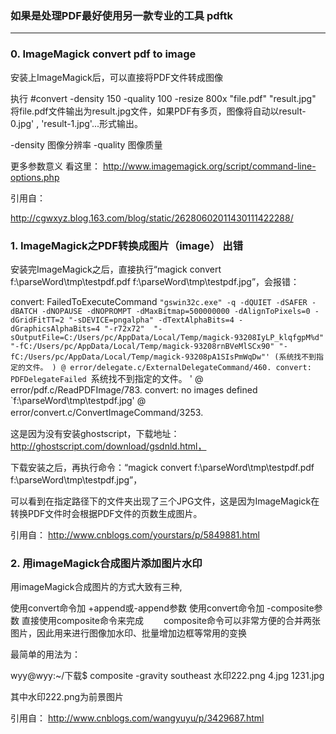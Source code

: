 
### 如果是处理PDF最好使用另一款专业的工具 pdftk 

----------------------------------------------------------


### 0. ImageMagick convert pdf to image  

安装上ImageMagick后，可以直接将PDF文件转成图像

执行
#convert -density 150 -quality 100 -resize 800x "file.pdf" "result.jpg"
将file.pdf文件输出为result.jpg文件，如果PDF有多页，图像将自动以result-0.jpg' , 'result-1.jpg'...形式输出。

-density 图像分辨率
-quality 图像质量

更多参数意义 看这里：
http://www.imagemagick.org/script/command-line-options.php

引用自：

http://cgwxyz.blog.163.com/blog/static/26280602011430111422288/


### 1. ImageMagick之PDF转换成图片（image） 出错


安装完ImageMagick之后，直接执行“magick convert f:\parseWord\tmp\testpdf.pdf f:\parseWord\tmp\testpdf.jpg”，会报错：

convert: FailedToExecuteCommand `"gswin32c.exe" -q -dQUIET -dSAFER -dBATCH -dNOPAUSE -dNOPROMPT -dMaxBitmap=500000000 -dAlignToPixels=0 -dGridFitTT=2 "-sDEVICE=pngalpha" -dTextAlphaBits=4 -dGraphicsAlphaBits=4 "-r72x72"  "-sOutputFile=C:/Users/pc/AppData/Local/Temp/magick-93208IyLP_klqfgpM%d" "-fC:/Users/pc/AppData/Local/Temp/magick-93208rnBVeMlSCx90" "-fC:/Users/pc/AppData/Local/Temp/magick-93208pA1SIsPmWqDw"' (系统找不到指定的文件。
) @ error/delegate.c/ExternalDelegateCommand/460.
convert: PDFDelegateFailed `系统找不到指定的文件。
' @ error/pdf.c/ReadPDFImage/783.
convert: no images defined `f:\parseWord\tmp\testpdf.jpg' @ error/convert.c/ConvertImageCommand/3253.
　　

 

这是因为没有安装ghostscript，下载地址：http://ghostscript.com/download/gsdnld.html，

 

下载安装之后，再执行命令：“magick convert f:\parseWord\tmp\testpdf.pdf f:\parseWord\tmp\testpdf.jpg”，

 

可以看到在指定路径下的文件夹出现了三个JPG文件，这是因为ImageMagick在转换PDF文件时会根据PDF文件的页数生成图片。

引用自：
http://www.cnblogs.com/yourstars/p/5849881.html


### 2. 用imageMagick合成图片添加图片水印

用imageMagick合成图片的方式大致有三种,

使用convert命令加 +append或-append参数
使用convert命令加 -composite参数
直接使用composite命令来完成
　　composite命令可以非常方便的合并两张图片，因此用来进行图像加水印、批量增加边框等常用的变换

 最简单的用法为：

wyy@wyy:~/下载$ composite -gravity southeast 水印222.png 4.jpg 1231.jpg

 

其中水印222.png为前景图片

引用自：
http://www.cnblogs.com/wangyuyu/p/3429687.html

